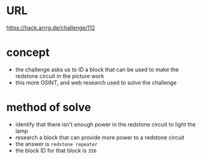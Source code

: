 # URL
https://hack.arrrg.de/challenge/112
# concept
* the challenge asks us to ID a block that can be used to make the redstone circuit in the picture work
* this more OSINT, and web research used to solve the challenge
# method of solve
* identify that there isn't enough power in the redstone circuit to light the lamp
* research a block that can provide more power to a redstone circuit
* the answer is `redstone repeater`
* the block ID for that block is `356`
